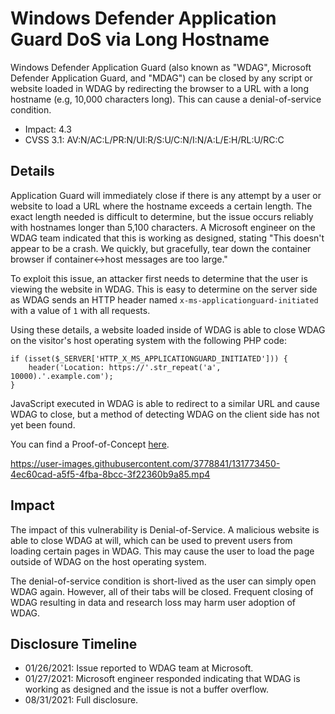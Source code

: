 # Windows Defender Application Guard DoS via Long Hostname

Windows Defender Application Guard (also known as "WDAG", Microsoft Defender Application Guard, and "MDAG") can be closed by any script or website loaded in WDAG by redirecting the browser to a URL with a long hostname (e.g, 10,000 characters long). This can cause a denial-of-service condition.

 - Impact: 4.3
 - CVSS 3.1: AV:N/AC:L/PR:N/UI:R/S:U/C:N/I:N/A:L/E:H/RL:U/RC:C

## Details

Application Guard will immediately close if there is any attempt by a user or website to load a URL where the hostname exceeds a certain length. The exact length needed is difficult to determine, but the issue occurs reliably with hostnames longer than 5,100 characters. A Microsoft engineer on the WDAG team indicated that this is working as designed, stating "This doesn't appear to be a crash. We quickly, but gracefully, tear down the container browser if container<->host messages are too large."

To exploit this issue, an attacker first needs to determine that the user is viewing the website in WDAG. This is easy to determine on the server side as WDAG sends an HTTP header named `x-ms-applicationguard-initiated` with a value of `1` with all requests.

Using these details, a website loaded inside of WDAG is able to close WDAG on the visitor's host operating system with the following PHP code:

    if (isset($_SERVER['HTTP_X_MS_APPLICATIONGUARD_INITIATED'])) {
        header('Location: https://'.str_repeat('a', 10000).'.example.com');
    }

JavaScript executed in WDAG is able to redirect to a similar URL and cause WDAG to close, but a method of detecting WDAG on the client side has not yet been found.

You can find a Proof-of-Concept [here](https://research.jdgregson.com/poc/wdag/dos1/).



https://user-images.githubusercontent.com/3778841/131773450-4ec60cad-a5f5-4fba-8bcc-3f22360b9a85.mp4



## Impact

The impact of this vulnerability is Denial-of-Service. A malicious website is able to close WDAG at will, which can be used to prevent users from loading certain pages in WDAG. This may cause the user to load the page outside of WDAG on the host operating system.

The denial-of-service condition is short-lived as the user can simply open WDAG again. However, all of their tabs will be closed. Frequent closing of WDAG resulting in data and research loss may harm user adoption of WDAG.

## Disclosure Timeline

 - 01/26/2021: Issue reported to WDAG team at Microsoft.
 - 01/27/2021: Microsoft engineer responded indicating that WDAG is working as designed and the issue is not a buffer overflow.
 - 08/31/2021: Full disclosure.
